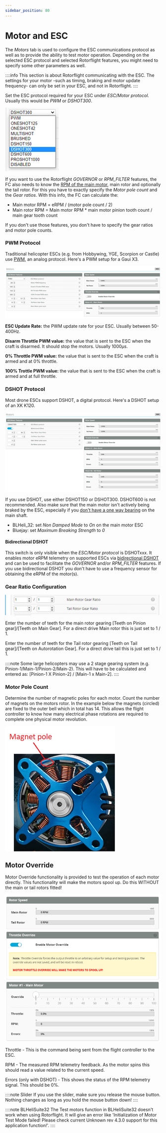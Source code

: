 ```yaml
---
sidebar_position: 80
---
```


# Motor and ESC

The *Motors* tab is used to configure the ESC communications protocol as well as to provide the ability to test motor operation. Depending on the selected ESC protocol and selected Rotorflight features, you might need to specify some other parameters as well.

::::info
This section is about Rotorflight communicating with the ESC. The settings for your motor -such as timing, braking and motor update frequency- can only be set in your ESC, and not in Rotorflight.
::::

Set the ESC protocol required for your ESC under *ESC/Motor protocol*. Usually this would be *PWM* or *DSHOT300*.

![Motor and ESC](./img/motor-2.png)

If you want to use the Rotorflight *GOVERNOR* or *RPM_FILTER* features, the FC also needs to know the [RPM of the main motor](rpm-measurement), main rotor and optionally the tail rotor. For this you have to exactly specify the *Motor pole count* and the *Gear ratios*. With this info, the FC can calculate the:
- Main motor RPM = eRPM / (motor pole count / 2)
- Main rotor RPM = Main motor RPM * main motor pinion tooth count / main gear tooth count

If you don't use those features, you don't have to specify the gear ratios and motor pole counts.

### PWM Protocol
Traditional helicopter ESCs (e.g. from Hobbywing, YGE, Scorpion or Castle) use [PWM](https://en.wikipedia.org/wiki/Servo_control), an analog protocol. Here's a PWM setup for a Gaui X3.

![Motor and ESC](./img/motor-1a.png)

**ESC Update Rate:** the PWM update rate for your ESC. Usually between 50-400Hz.

**Disarm Throttle PWM value:** the value that is sent to the ESC when the craft is disarmed. It should stop the motors. Usually 1000µs.

**0% Throttle PWM value:** the value that is sent to the ESC when the craft is armed and at 0% throttle.

**100% Trottle PWM value:** the value that is sent to the ESC when the craft is armed and at full throttle.

### DSHOT Protocol
Most drone ESCs support DSHOT, a digital protocol. Here's a DSHOT setup of an XK K120.

![Motor and ESC](./img/motor-1b.png)

If you use DSHOT, use either DSHOT150 or DSHOT300. DSHOT600 is not recommended. Also make sure that the main motor isn't actively being braked by the ESC, especially if you [don't have a one way bearing](https://youtu.be/ahWzhT5Bn28) on the main shaft.
- BLHeli_32: set *Non Damped Mode* to *On* on the main motor ESC
- Bluejay: set *Maximum Breaking Strength* to *0*

#### Bidirectional DSHOT
This switch is only visible when the *ESC/Motor protocol* is DSHOTxxx. It enables motor eRPM telemetry on supported ESCs via [bidirectional DSHOT](rpm-measurement#bidirectional-dshot) and can be used to facilitate the *GOVERNOR* and/or *RPM_FILTER* features. If you use bidirectional DSHOT you don't have to use a frequency sensor for obtaining the eRPM of the motor(s).

### Gear Ratio Configuration

![Motor and ESC](./img/motor-3.png)

Enter the number of teeth for the main rotor gearing [Teeth on Pinion gear]/[Teeth on Main Gear]. For a direct drive Main rotor this is just set to 1 / 1.

Enter the number of teeth for the Tail rotor gearing [Teeth on Tail gear]/[Teeth on Autorotation Gear]. For a direct drive tail this is just set to 1 / 1.

::::note
Some large helicopters may use a 2 stage gearing system (e.g. Pinion-1/Main-1/Pinion-2/Main-2). This will have to be calculated and entered as: [Pinion-1 X Pinion-2] / [Main-1 x Main-2].
::::

### Motor Pole Count
Determine the number of magnetic poles for each motor. Count the number of magnets on the motors rotor. In the example below the magnets (circled) are fixed to the outer bell which in total has 14. This allows the flight controller to know how many electrical phase rotations are required to complete one physical motor revolution.

![Motor and ESC](./img/motor-4.png)

## Motor Override
Motor Override functionality is provided to test the operation of each motor directly. This functionality will make the motors spool up. Do this WITHOUT the main or tail rotors fitted!

![Motor and ESC](./img/motor-6.png)

Throttle - This is the command being sent from the flight controller to the ESC.

RPM - The measured RPM telemetry feedback. As the motor spins this should read a value related to the current speed.

Errors (only with DSHOT) - This shows the status of the RPM telemetry signal. This should be 0%.

::::note Slider
If you use the slider, make sure you release the mouse button. Nothing changes as long as you hold the mouse button down!
::::

::::note BLHeliSuite32
The Test motors function in BLHeliSuite32 doesn't work when using Rotorflight. It will give an error like 'Initialization of Motor Test Mode failed! Please check current Unknown rev 4.3.0 support for this application function!'.
::::
